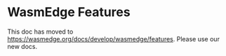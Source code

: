 # WasmEdge Features

This doc has moved to https://wasmedge.org/docs/develop/wasmedge/features. Please use our new docs.
